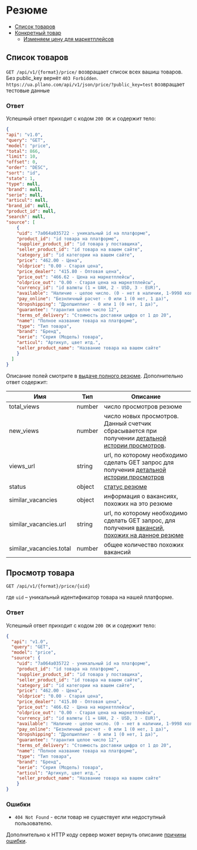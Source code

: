 # Резюме

* [Список товаров](#list)
* [Конкретный товар](#item)
  * [Изменяем цену для маркетплейсов](#marketplace-item-edit)


<a name="list"></a>
## Список товаров

`GET /api/v1/{format}/price/` возвращает список всех вашиш товаров. Без public_key вернёт `403 Forbidden`.
`https://ua.pllano.com/api/v1/json/price/?public_key=test` возвращает тестовые данные

### Ответ

Успешный ответ приходит с кодом `200 OK` и содержит тело:

```json
{
"api": "v1.0",
"query": "GET",
"model": "price",
"total": 866,
"limit": 10,
"offset": 0,
"order": "DESC",
"sort": "id",
"state": 1,
"type": null,
"brand": null,
"serie": null,
"articul": null,
"brand_id": null,
"product_id": null,
"search": null,
"source": [
    {
    "uid": "7a064a035722 - уникальный id на платформе",
    "product_id": "id товара на платформе",
    "supplier_product_id": "id товара у поставщика",
    "seller_product_id": "id товара на вашем сайте",
    "category_id": "id категории на вашем сайте",
    "price": "462.00 - Цена",
    "oldprice": "0.00 - Старая цена",
    "price_dealer": "415.80 - Оптовая цена",
    "price_out": "466.62 - Цена на маркетплейсы",
    "oldprice_out": "0.00 - Старая цена на маркетплейсы",
    "currency_id": "id валюты (1 = UAH, 2 - USD, 3 - EUR)",
    "available": "Наличие - целое число. (0 - нет в наличии, 1-9998 колличество, 9999 - производится до 3 дней.",
    "pay_online": "Безнличный расчет - 0 или 1 (0 нет, 1 да)",
    "dropshipping": "Дропшиппинг - 0 или 1 (0 нет, 1 да)",
    "guarantee": "гарантия целое число 12",
    "terms_of_delivery": "Стоимость доставки цифра от 1 до 20",
    "name": "Полное название товара на платформе",
    "type": "Тип товара",
    "brand": "Бренд",
    "serie": "Серия (Модель) товара",
    "articul": "Артикул, цвет итд.",
    "seller_product_name": "Название товара на вашем сайте"
    }
  ]
}
```

<a name="resumes-mine-author-fields"></a>
Описание полей смотрите в [выдаче полного резюме](#resume-fields).
Дополнительно ответ содержит:

Имя | Тип | Описание
--- | --- | --------
total_views | number | число просмотров резюме
new_views | number | число новых просмотров. Данный счетчик сбрасывается при получении [детальной истории просмотров](#views).
views_url | string | url, по которому необходимо сделать GET запрос для получения [детальной истории просмотров](#views)
status | object | [статус резюме](#status)
similar_vacancies | object | информация о вакансиях, похожих на это резюме
similar_vacancies.url | string | url, по которому необходимо сделать GET запрос, для получения [вакансий, похожих на данное резюме](#similar)
similar_vacancies.total | number | общее количество похожих вакансий

<a name="item"></a>
## Просмотр товара

`GET /api/v1/{format}/price/{uid}`

где `uid` – уникальный идентификатор товара на нашей платформе.

### Ответ

Успешный ответ приходит с кодом `200 OK` и содержит тело:

```json
{
  "api": "v1.0",
  "query": "GET",
  "model": "price",
  "source": {
    "uid": "7a064a035722 - уникальный id на платформе",
    "product_id": "id товара на платформе",
    "supplier_product_id": "id товара у поставщика",
    "seller_product_id": "id товара на вашем сайте",
    "category_id": "id категории на вашем сайте",
    "price": "462.00 - Цена",
    "oldprice": "0.00 - Старая цена",
    "price_dealer": "415.80 - Оптовая цена",
    "price_out": "466.62 - Цена на маркетплейсы",
    "oldprice_out": "0.00 - Старая цена на маркетплейсы",
    "currency_id": "id валюты (1 = UAH, 2 - USD, 3 - EUR)",
    "available": "Наличие - целое число. (0 - нет в наличии, 1-9998 колличество, 9999 - производится до 3 дней.",
    "pay_online": "Безнличный расчет - 0 или 1 (0 нет, 1 да)",
    "dropshipping": "Дропшиппинг - 0 или 1 (0 нет, 1 да)",
    "guarantee": "гарантия целое число 12",
    "terms_of_delivery": "Стоимость доставки цифра от 1 до 20",
    "name": "Полное название товара на платформе",
    "type": "Тип товара",
    "brand": "Бренд",
    "serie": "Серия (Модель) товара",
    "articul": "Артикул, цвет итд.",
    "seller_product_name": "Название товара на вашем сайте"
    }
}
```

### Ошибки

* `404 Not Found` - если товар не существует или недоступный пользователю.

Дополнительно к HTTP коду сервер может вернуть описание [причины ошибки](errors.md).
